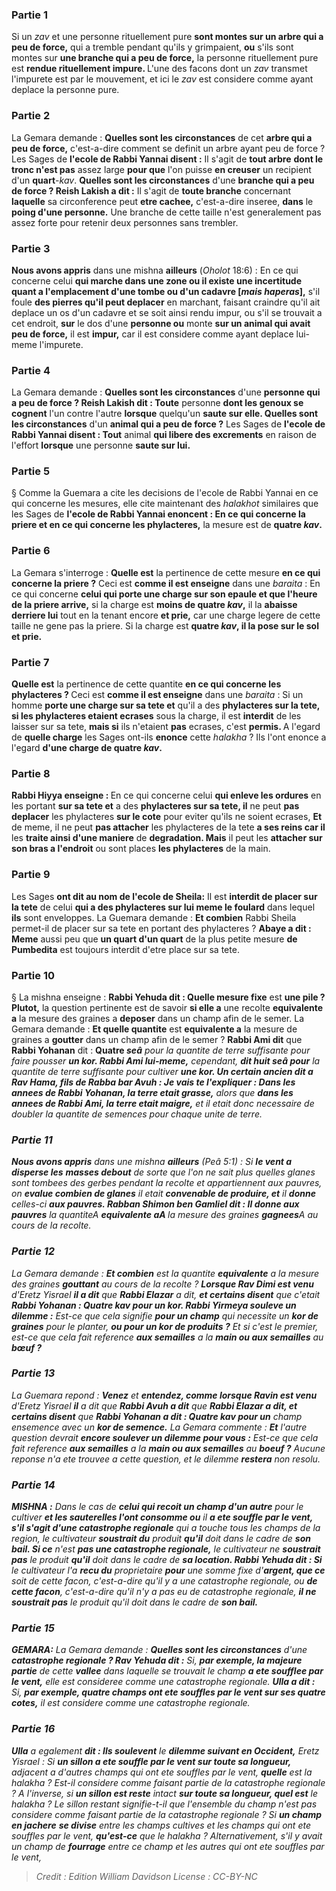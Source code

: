 
### Partie 1
Si un <i>zav</i> et une personne rituellement pure <b>sont montes sur un arbre qui a peu de force,</b> qui a tremble pendant qu'ils y grimpaient, <b>ou</b> s'ils sont montes sur <b>une branche qui a peu de force,</b> la personne rituellement pure est <b>rendue rituellement impure. </b> L'une des facons dont un <i>zav</i> transmet l'impurete est par le mouvement, et ici le <i>zav</i> est considere comme ayant deplace la personne pure.

### Partie 2
La Gemara demande : <b>Quelles sont les circonstances</b> de cet <b>arbre qui a peu de force,</b> c'est-a-dire comment se definit un arbre ayant peu de force ? Les Sages de <b>l'ecole de Rabbi Yannai disent :</b> Il s'agit de <b>tout arbre</b> <b>dont le tronc n'est pas</b> assez large <b>pour que</b> l'on puisse <b>en creuser</b> un recipient d'un <b>quart</b>-<i>kav</i>. <b>Quelles sont les circonstances</b> d'une <b>branche qui a peu de force ? Reish Lakish a dit :</b> Il s'agit de <b>toute branche</b> concernant <b>laquelle</b> sa circonference peut <b>etre cachee,</b> c'est-a-dire inseree, <b>dans</b> le <b>poing d'une personne.</b> Une branche de cette taille n'est generalement pas assez forte pour retenir deux personnes sans trembler.

### Partie 3
<b>Nous avons appris</b> dans une mishna <b>ailleurs</b> (<i>Oholot</i> 18:6) : En ce qui concerne celui <b>qui marche dans une zone ou il existe une incertitude quant a l'emplacement d'une tombe ou d'un cadavre [<i>mais haperas</i>],</b> s'il foule <b>des pierres qu'il peut deplacer</b> en marchant, faisant craindre qu'il ait deplace un os d'un cadavre et se soit ainsi rendu impur, ou s'il se trouvait a cet endroit, <b>sur</b> le dos d'une <b>personne ou</b> monte <b>sur un animal qui avait peu de force,</b> il est <b>impur,</b> car il est considere comme ayant deplace lui-meme l'impurete.

### Partie 4
La Gemara demande : <b>Quelles sont les circonstances</b> d'une <b>personne qui a peu de force ? Reish Lakish dit : Toute</b> personne <b>dont les genoux se cognent</b> l'un contre l'autre <b>lorsque</b> quelqu'un <b>saute sur elle. Quelles sont les circonstances</b> d'un <b>animal qui a peu de force ?</b> Les Sages de <b>l'ecole de Rabbi Yannai disent : Tout</b> animal <b>qui libere des excrements</b> en raison de l'effort <b>lorsque</b> une personne <b>saute sur lui.</b>

### Partie 5
§ Comme la Guemara a cite les decisions de l'ecole de Rabbi Yannai en ce qui concerne les mesures, elle cite maintenant des <i>halakhot</i> similaires que les Sages de <b>l'ecole de Rabbi Yannai enoncent : En ce qui concerne la priere et en ce qui concerne les phylacteres,</b> la mesure est de <b>quatre <i>kav</i>.</b>

### Partie 6
La Gemara s'interroge : <b>Quelle est</b> la pertinence de cette mesure <b>en ce qui concerne la priere ?</b> Ceci est <b>comme il est enseigne</b> dans une <i>baraita</i> : En ce qui concerne <b>celui qui porte une charge sur son epaule et que l'heure de la priere arrive,</b> si la charge est <b>moins de quatre <i>kav</i>,</b> il la <b>abaisse derriere lui</b> tout en la tenant encore <b>et prie,</b> car une charge legere de cette taille ne gene pas la priere. Si la charge est <b>quatre <i>kav</i>, il la pose sur le sol et prie.</b>

### Partie 7
<b>Quelle est</b> la pertinence de cette quantite <b>en ce qui concerne les phylacteres ? </b> Ceci est <b>comme il est enseigne</b> dans une <i>baraita</i> : Si un homme <b>porte une charge sur sa tete et</b> qu'il a des <b>phylacteres sur la tete, si les phylacteres etaient ecrases</b> sous la charge, il est <b>interdit</b> de les laisser sur sa tete, <b>mais si</b> ils n'etaient <b>pas</b> ecrases, c'est <b>permis. </b> A l'egard de <b>quelle charge</b> les Sages ont-ils <b>enonce</b> cette <i>halakha</i> ? Ils l'ont enonce a l'egard <b>d'une charge de quatre <i>kav</i>.</b>

### Partie 8
<b>Rabbi Hiyya enseigne : </b> En ce qui concerne celui <b>qui enleve les ordures</b> en les portant <b>sur sa tete et</b> a des <b>phylacteres sur sa tete, il</b> ne peut <b>pas deplacer</b> les phylacteres <b>sur le cote</b> pour eviter qu'ils ne soient ecrases, <b>Et</b> de meme, il ne peut <b>pas attacher</b> les phylacteres de la tete <b>a ses reins car il</b> les <b>traite ainsi d'une maniere</b> de <b>degradation. Mais</b> il peut les <b>attacher sur son bras a l'endroit</b> ou sont places <b>les phylacteres</b> de la main.

### Partie 9
Les Sages <b>ont dit au nom de l'ecole de Sheila:</b> Il est <b>interdit de placer sur la tete</b> de celui <b>qui a des phylacteres sur lui meme le foulard</b> dans lequel <b>ils</b> sont enveloppes. La Guemara demande : <b>Et combien</b> Rabbi Sheila permet-il de placer sur sa tete en portant des phylacteres ? <b>Abaye a dit : Meme</b> aussi peu que <b>un quart d'un quart</b> de la plus petite mesure <b>de Pumbedita</b> est toujours interdit d'etre place sur sa tete.

### Partie 10
§ La mishna enseigne : <b>Rabbi Yehuda dit : Quelle mesure fixe</b> est <b>une pile ? Plutot,</b> la question pertinente est de savoir <b>si elle a</b> une recolte <b>equivalente a</b> la mesure des graines a <b>deposer</b> dans un champ afin de le semer. La Gemara demande : <b>Et quelle quantite</b> est <b>equivalente a</b> la mesure de graines a <b>goutter</b> dans un champ afin de le semer ? <b>Rabbi Ami dit</b> que <b>Rabbi Yohanan</b> dit : <b>Quatre <i>seâ</b> pour</b> la quantite de terre suffisante pour faire pousser <b>un <i>kor</i>. Rabbi Ami lui-meme,</b> cependant, <b>dit huit <i>seâ</i> pour</b> la quantite de terre suffisante pour cultiver <b>une <i>kor</i>. Un certain ancien dit a Rav Hama, fils de Rabba bar Avuh : Je vais te l'expliquer : Dans les annees de Rabbi Yohanan, la terre etait grasse,</b> alors que <b>dans les annees de Rabbi Ami, la terre etait maigre,</b> et il etait donc necessaire de doubler la quantite de semences pour chaque unite de terre.

### Partie 11
<b>Nous avons appris</b> dans une mishna <b>ailleurs</b> (<i>Peâ</i> 5:1) : Si <b>le vent a disperse les</b> <b>masses debout</b> de sorte que l'on ne sait plus quelles glanes sont tombees des gerbes pendant la recolte et appartiennent aux pauvres, on <b>evalue combien de glanes</b> il etait <b>convenable de produire, et</b> il <b>donne</b> celles-ci <b>aux pauvres. Rabban Shimon ben Gamliel dit : Il donne aux pauvres</b> la quantiteA <b>equivalente aA </b> la mesure des graines <b>gagnees</b>A au cours de la recolte.

### Partie 12
La Gemara demande : <b>Et combien</b> est la quantite <b>equivalente</b> a la mesure des graines <b>gouttant</b> au cours de la recolte ? <b>Lorsque Rav Dimi est venu</b> d'Eretz Yisrael <b>il a dit</b> que <b>Rabbi Elazar</b> a dit, <b>et certains disent</b> que c'etait <b>Rabbi Yohanan : Quatre <i>kav</i> pour un <i>kor</i>. Rabbi Yirmeya souleve un dilemme :</b> Est-ce que cela signifie <b>pour un champ</b> qui necessite un <b><i>kor</i> de graines</b> pour le planter, <b>ou pour un <i>kor</i> de produits ?</b> Et si c'est le premier, est-ce que cela fait reference <b>aux semailles</b> a la <b>main ou aux semailles</b> au <b>bœuf ?</b>

### Partie 13
La Guemara repond : <b>Venez</b> et <b>entendez, comme lorsque Ravin est venu</b> d'Eretz Yisrael <b>il</b> a dit que <b>Rabbi Avuh a dit</b> que <b>Rabbi Elazar a dit, et certains disent</b> que <b>Rabbi Yohanan a dit : Quatre <i>kav</i> pour un</b> champ ensemence avec un <b><i>kor</i> de semence.</b> La Gemara commente : <b>Et</b> l'autre question devrait <b>encore soulever un dilemme pour vous :</b> Est-ce que cela fait reference <b>aux semailles</b> a la <b>main ou aux semailles</b> au <b>boeuf ?</b> Aucune reponse n'a ete trouvee a cette question, et le dilemme <b>restera</b> non resolu.

### Partie 14
<strong>MISHNA :</strong> Dans le cas de <b>celui qui recoit un champ d'un autre</b> pour le cultiver <b>et les sauterelles l'ont consomme ou</b> il <b>a ete souffle par le vent, s'il s'agit d'une catastrophe regionale</b> qui a touche tous les champs de la region, le cultivateur <b>soustrait du</b> produit <b>qu'il</b> doit dans le cadre de <b>son bail. Si ce</b> n'est <b>pas une catastrophe regionale,</b> le cultivateur ne <b>soustrait pas</b> le produit <b>qu'il</b> doit dans le cadre de <b>sa location. Rabbi Yehuda dit : Si</b> le cultivateur l'a <b>recu du</b> proprietaire <b>pour</b> une somme fixe d'<b>argent, que ce</b> soit de cette facon, c'est-a-dire qu'il y a une catastrophe regionale, ou <b>de cette facon</b>, c'est-a-dire qu'il n'y a pas eu de catastrophe regionale, <b>il ne soustrait pas</b> le produit qu'il doit dans le cadre de <b>son bail.</b>

### Partie 15
<strong>GEMARA:</strong> La Gemara demande : <b>Quelles sont les circonstances</b> d'une <b>catastrophe regionale ? Rav Yehuda dit :</b> Si, <b>par exemple, la majeure partie</b> de cette <b>vallee</b> dans laquelle se trouvait le champ <b>a ete soufflee par le vent,</b> elle est consideree comme une catastrophe regionale. <b>Ulla a dit :</b> Si, <b>par exemple, quatre champs ont ete souffles par le vent sur ses quatre cotes,</b> il est considere comme une catastrophe regionale.

### Partie 16
<b>Ulla</b> a egalement <b>dit : Ils soulevent</b> le <b>dilemme suivant en Occident,</b> Eretz Yisrael : Si <b>un sillon a ete souffle par le vent sur toute sa longueur,</b> adjacent a d'autres champs qui ont ete souffles par le vent, <b>quelle</b> est la <i>halakha</i> ? Est-il considere comme faisant partie de la catastrophe regionale ? A l'inverse, si <b>un sillon est reste</b> intact <b>sur toute sa longueur, quel est</b> le <i>halakha</i> ? Le sillon restant signifie-t-il que l'ensemble du champ n'est pas considere comme faisant partie de la catastrophe regionale ? Si <b>un champ en jachere</b> <b>se divise</b> entre les champs cultives et les champs qui ont ete souffles par le vent, <b>qu'est-ce</b> que le <i>halakha</i> ? Alternativement, s'il y avait un champ de <b>fourrage</b> entre ce champ et les autres qui ont ete souffles par le vent,

>Credit : Edition William Davidson
>License : CC-BY-NC